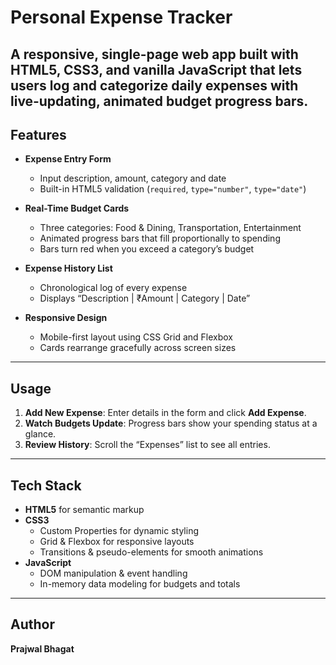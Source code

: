 # Personal Expense Tracker

A **responsive**, **single-page** web app built with **HTML5**, **CSS3**, and **vanilla JavaScript** that lets users log and categorize daily expenses with live‐updating, animated budget progress bars.
---


## Features

- **Expense Entry Form**  
  - Input description, amount, category and date  
  - Built-in HTML5 validation (`required`, `type="number"`, `type="date"`)

- **Real-Time Budget Cards**  
  - Three categories: Food & Dining, Transportation, Entertainment  
  - Animated progress bars that fill proportionally to spending  
  - Bars turn red when you exceed a category’s budget  

- **Expense History List**  
  - Chronological log of every expense  
  - Displays “Description | ₹Amount | Category | Date”  

- **Responsive Design**  
  - Mobile-first layout using CSS Grid and Flexbox  
  - Cards rearrange gracefully across screen sizes  

---


## Usage

1. **Add New Expense**: Enter details in the form and click **Add Expense**.  
2. **Watch Budgets Update**: Progress bars show your spending status at a glance.  
3. **Review History**: Scroll the “Expenses” list to see all entries.


---

## Tech Stack

- **HTML5** for semantic markup  
- **CSS3**  
  - Custom Properties for dynamic styling  
  - Grid & Flexbox for responsive layouts  
  - Transitions & pseudo-elements for smooth animations  
- **JavaScript**  
  - DOM manipulation & event handling  
  - In-memory data modeling for budgets and totals  

---


## Author

**Prajwal Bhagat**  


